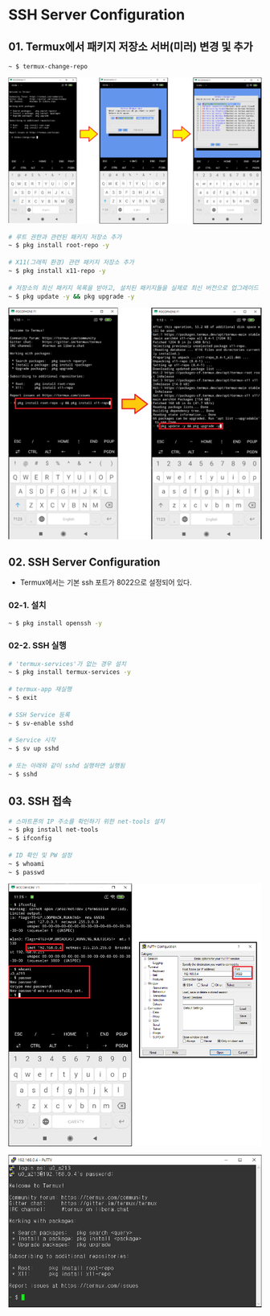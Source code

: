 # SSH Server Configuration

## 01. Termux에서 패키지 저장소 서버(미러) 변경 및 추가

```bash
~ $ termux-change-repo
```

![02-1](https://github.com/revenge1005/android-homelab-with-termux/blob/main/02.%20SSH/02-1.png)

```bash
# 루트 권한과 관련된 패키지 저장소 추가
~ $ pkg install root-repo -y

# X11(그래픽 환경) 관련 패키지 저장소 추가
~ $ pkg install x11-repo -y

# 저장소의 최신 패키지 목록을 받아고, 설치된 패키지들을 실제로 최신 버전으로 업그레이드
~ $ pkg update -y && pkg upgrade -y
```

![02-2](https://github.com/revenge1005/android-homelab-with-termux/blob/main/02.%20SSH/02-2.png)

## 02. SSH Server Configuration

- Termux에서는 기본 ssh 포트가 8022으로 설정되어 있다.

### 02-1. 설치

```bash
~ $ pkg install openssh -y
```

### 02-2. SSH 실행

```bash
# 'termux-services'가 없는 경우 설치
~ $ pkg install termux-services -y

# termux-app 재실행
~ $ exit

# SSH Service 등록
~ $ sv-enable sshd

# Service 시작
~ $ sv up sshd

# 또는 아래와 같이 sshd 실행하면 실행됨
~ $ sshd
```

## 03. SSH 접속

```bash
# 스마트폰의 IP 주소를 확인하기 위한 net-tools 설치
~ $ pkg install net-tools
~ $ ifconfig

# ID 확인 및 PW 설정
~ $ whoami
~ $ passwd
```

![02-3](https://github.com/revenge1005/android-homelab-with-termux/blob/main/02.%20SSH/02-3.png)

![02-4](https://github.com/revenge1005/android-homelab-with-termux/blob/main/02.%20SSH/02-4.png)